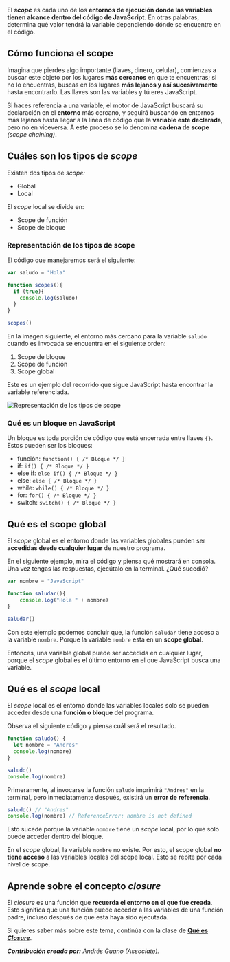 El ***scope*** es cada uno de los **entornos de ejecución donde las variables tienen alcance dentro del código de JavaScript**. En otras palabras, determina qué valor tendrá la variable dependiendo dónde se encuentre en el código.

## Cómo funciona el scope

Imagina que pierdes algo importante (llaves, dinero, celular), comienzas a buscar este objeto por los lugares **más cercanos** en que te encuentras; si no lo encuentras, buscas en los lugares **más lejanos y así sucesivamente** hasta encontrarlo. Las llaves son las variables y tú eres JavaScript.

Si haces referencia a una variable, el motor de JavaScript buscará su declaración en el **entorno** más cercano, y seguirá buscando en entornos más lejanos hasta llegar a la línea de código que la **variable esté declarada**, pero no en viceversa. A este proceso se lo denomina **cadena de scope** *(scope chaining)*.

##  Cuáles son los tipos de *scope*

Existen dos tipos de *scope:* 

* Global
* Local

El *scope* local se divide en:

* Scope de función
* Scope de bloque

### Representación de los tipos de scope

El código que manejaremos será el siguiente: 

```js
var saludo = "Hola"

function scopes(){
  if (true){
    console.log(saludo)
  }
}

scopes()
```

En la imagen siguiente, el entorno más cercano para la variable `saludo` cuando es invocada se encuentra en el siguiente orden:

1. Scope de bloque
2. Scope de función
3. Scope global

Este es un ejemplo del recorrido que sigue JavaScript hasta encontrar la variable referenciada.

![Representación de los tipos de scope](https://static.platzi.com/media/articlases/Images/scope_closure01.PNG)

### Qué es un bloque en JavaScript

Un bloque es toda porción de código que está encerrada entre llaves `{}`. Estos pueden ser los bloques: 

* función: `function() { /* Bloque */ }`
* if: `if() { /* Bloque */ }`
* else if: `else if() { /* Bloque */ }`
* else: `else { /* Bloque */ }`
* while: `while() { /* Bloque */ }`
* for: `for() { /* Bloque */ }`
* switch: `switch() { /* Bloque */ }`

## Qué es el scope global

El *scope* global es el entorno donde las variables globales pueden ser **accedidas desde cualquier lugar** de nuestro programa.

En el siguiente ejemplo, mira el código y piensa qué mostrará en consola. Una vez tengas las respuestas, ejecútalo en la terminal. ¿Qué sucedió?

```js
var nombre = "JavaScript"

function saludar(){
    console.log("Hola " + nombre)
}

saludar()
```

Con este ejemplo podemos concluir que, la función `saludar` tiene acceso a la variable `nombre`. Porque la variable `nombre` está en un **scope global**.

Entonces, una variable global puede ser accedida en cualquier lugar, porque el *scope* global es el último entorno en el que JavaScript busca una variable. 

## Qué es el *scope* local

El *scope* local es el entorno donde las variables locales solo se pueden acceder desde una **función o bloque** del programa.

Observa el siguiente código y piensa cuál será el resultado.

```js
function saludo() {
  let nombre = "Andres"
  console.log(nombre)
}

saludo()
console.log(nombre)
```

Primeramente, al invocarse la función `saludo` imprimirá `"Andres"` en la terminal, pero inmediatamente después, existirá un **error de referencia**.

```js
saludo() // "Andres"
console.log(nombre) // ReferenceError: nombre is not defined
```

Esto sucede porque la variable `nombre` tiene un *scope* local, por lo que solo puede acceder dentro del bloque.

En el *scope* global, la variable `nombre` no existe. Por esto, el scope global **no tiene acceso** a las variables locales del scope local. Esto se repite por cada nivel de scope.

## Aprende sobre el concepto *closure*

El *closure* es una función que **recuerda el entorno en el que fue creada**. Esto significa que una función puede acceder a las variables de una función padre, incluso después de que esta haya sido ejecutada.

Si quieres saber más sobre este tema, continúa con la clase de **[Qué es *Closure*](https://platzi.com/clases/10266-javascript/70373-que-es-closure/)**.

***Contribución creada por:** Andrés Guano (Associate).*
